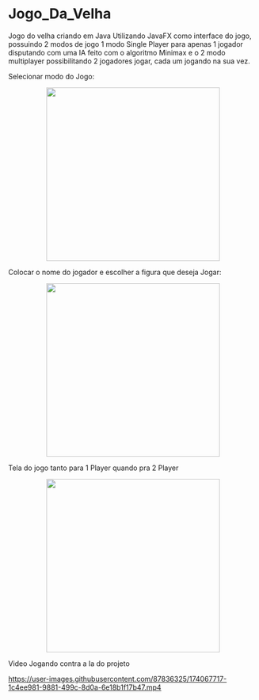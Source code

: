 # Jogo_Da_Velha

Jogo do velha criando em Java Utilizando JavaFX como interface do jogo,
possuindo 2 modos de jogo 1 modo Single Player para apenas 1 jogador disputando com uma IA feito com o algoritmo Minimax
e o 2 modo multiplayer possibilitando 2 jogadores jogar, cada um jogando na sua vez.

Selecionar modo do Jogo:
<div align="center">
  <img src="https://user-images.githubusercontent.com/87836325/174068445-222c170b-6d27-41a7-95fb-37e8d17e8b6e.png" width="350"/>
</div>

Colocar o nome do jogador e escolher a figura que deseja Jogar:
<div align="center">
  <img src="https://user-images.githubusercontent.com/87836325/174068452-ffd0cdea-ae03-4167-9387-633ffb541ad0.png" width="350"/>
</div>

Tela do jogo tanto para 1 Player quando pra 2 Player
<div align="center">
  <img src="https://user-images.githubusercontent.com/87836325/174068466-757846e6-108c-400e-ad56-42c6b27dd413.png" width="350"/>
</div>

Video Jogando contra a Ia do projeto

https://user-images.githubusercontent.com/87836325/174067717-1c4ee981-9881-499c-8d0a-6e18b1f17b47.mp4
